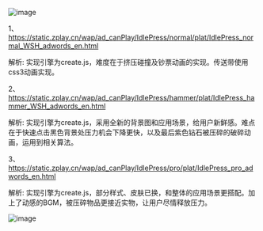 ![image](https://github.com/WckY/Responsive-h5-game-dictionary/blob/master/Idle%20Press/icon.jpg)

1、https://static.zplay.cn/wap/ad_canPlay/IdlePress/normal/plat/IdlePress_normal_WSH_adwords_en.html

解析: 实现引擎为create.js，难度在于挤压碰撞及钞票动画的实现。传送带使用css3动画实现。

2、https://static.zplay.cn/wap/ad_canPlay/IdlePress/hammer/plat/IdlePress_hammer_WSH_adwords_en.html

解析: 实现引擎为create.js，采用全新的背景图和应用场景，给用户新鲜感。难点在于快速点击黑色背景处压力机会下降更快，以及最后紫色钻石被压碎的破碎动画，运用到相关算法。

3、https://static.zplay.cn/wap/ad_canPlay/IdlePress/pro/plat/IdlePress_pro_adwords_en.html

解析: 实现引擎为create.js，部分样式、皮肤已换，和整体的应用场景更搭配。加上了动感的BGM，被压碎物品更接近实物，让用户尽情释放压力。

![image](https://github.com/WckY/Responsive-h5-game-dictionary/blob/master/Idle%20Press/idlepress.png)

